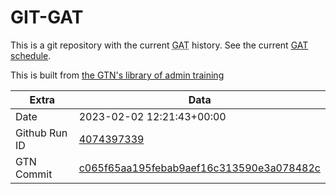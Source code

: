 # GIT-GAT

This is a git repository with the current <abbr title="Galaxy Admin Training">GAT</abbr> history. See the current [GAT schedule](https://gxy.io/gat).

This is built from [the GTN's library of admin training](https://training.galaxyproject.org/training-material/topics/admin/)

Extra | Data
--- | ---
Date | 2023-02-02 12:21:43+00:00
Github Run ID | [4074397339](https://github.com/galaxyproject/training-material/actions/runs/4074397339)
GTN Commit | [c065f65aa195febab9aef16c313590e3a078482c](https://github.com/galaxyproject/training-material/tree/c065f65aa195febab9aef16c313590e3a078482c)
